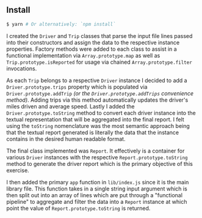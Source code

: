 
Install
-------
```sh
$ yarn # Or alternatively: `npm install`
```


I created the `Driver` and `Trip` classes that parse the input file lines passed into their constructors and assign the
data to the respective instance properties. Factory methods were added to each class to assist in a functional
implementation via `Array.prototype.map` as well as `Trip.prototype.isReported` for usage via chained
`Array.prototype.filter` invocations.

As each `Trip` belongs to a respective `Driver` instance I decided to add a `Driver.prototype.trips` property which is
populated via `Driver.prototype.addTrip` _(or the `Driver.prototype.addTrips` convenience method)_. Adding trips via
this method automatically updates the driver's miles driven and average speed. Lastly I added the
`Driver.prototype.toString` method to convert each driver instance into the textual representation that will be
aggregated into the final report. I felt using the `toString` nomenclature was the most semantic approach being that the
textual report generated is literally the data that the instance contains in the desired human readable format.

The final class implemented was `Report`. It effectively is a container for various `Driver` instances with the
respective `Report.prototype.toString` method to generate the driver report which is the primary objective of this
exercise.

I then added the primary `app` function in `lib/index.js` since it is the main library file. This function takes in
a single string input argument which is then split out into an array of lines which are put through a "functional
pipeline" to aggregate and filter the data into a `Report` instance at which point the value of
`Report.prototype.toString` is returned.
